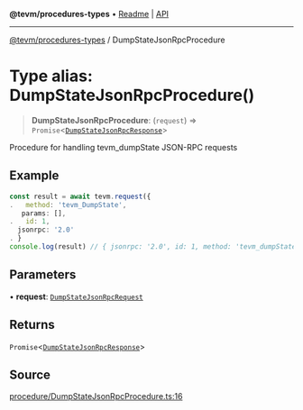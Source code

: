**@tevm/procedures-types** • [Readme](../README.md) \| [API](../globals.md)

***

[@tevm/procedures-types](../README.md) / DumpStateJsonRpcProcedure

# Type alias: DumpStateJsonRpcProcedure()

> **DumpStateJsonRpcProcedure**: (`request`) => `Promise`\<[`DumpStateJsonRpcResponse`](DumpStateJsonRpcResponse.md)\>

Procedure for handling tevm_dumpState JSON-RPC requests

## Example

```ts
const result = await tevm.request({
.   method: 'tevm_DumpState',
   params: [],
.   id: 1,
  jsonrpc: '2.0'
. }
console.log(result) // { jsonrpc: '2.0', id: 1, method: 'tevm_dumpState', result: {'0x...': '0x....', ...}}
```

## Parameters

• **request**: [`DumpStateJsonRpcRequest`](DumpStateJsonRpcRequest.md)

## Returns

`Promise`\<[`DumpStateJsonRpcResponse`](DumpStateJsonRpcResponse.md)\>

## Source

[procedure/DumpStateJsonRpcProcedure.ts:16](https://github.com/evmts/tevm-monorepo/blob/main/packages/procedures-types/src/procedure/DumpStateJsonRpcProcedure.ts#L16)
